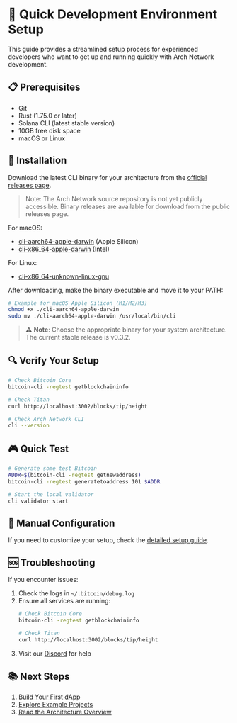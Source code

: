 # 🚄 Quick Development Environment Setup

This guide provides a streamlined setup process for experienced developers who want to get up and running quickly with Arch Network development.

## 📋 Prerequisites

- Git
- Rust (1.75.0 or later)
- Solana CLI (latest stable version)
- 10GB free disk space
- macOS or Linux

## 🚀 Installation

Download the latest CLI binary for your architecture from the [official releases page](https://github.com/Arch-Network/arch-node/releases/latest).

> Note: The Arch Network source repository is not yet publicly accessible. Binary releases are available for download from the public releases page.

For macOS:
- [cli-aarch64-apple-darwin](https://github.com/Arch-Network/arch-node/releases/latest/download/cli-aarch64-apple-darwin) (Apple Silicon)
- [cli-x86_64-apple-darwin](https://github.com/Arch-Network/arch-node/releases/latest/download/cli-x86_64-apple-darwin) (Intel)

For Linux:
- [cli-x86_64-unknown-linux-gnu](https://github.com/Arch-Network/arch-node/releases/latest/download/cli-x86_64-unknown-linux-gnu)

After downloading, make the binary executable and move it to your PATH:

```bash
# Example for macOS Apple Silicon (M1/M2/M3)
chmod +x ./cli-aarch64-apple-darwin
sudo mv ./cli-aarch64-apple-darwin /usr/local/bin/cli
```

> ⚠️ **Note**: Choose the appropriate binary for your system architecture. The current stable release is v0.3.2.

## 🔍 Verify Your Setup

```bash
# Check Bitcoin Core
bitcoin-cli -regtest getblockchaininfo

# Check Titan
curl http://localhost:3002/blocks/tip/height

# Check Arch Network CLI
cli --version
```

## 🎮 Quick Test

```bash
# Generate some test Bitcoin
ADDR=$(bitcoin-cli -regtest getnewaddress)
bitcoin-cli -regtest generatetoaddress 101 $ADDR

# Start the local validator
cli validator start
```

## 🔧 Manual Configuration

If you need to customize your setup, check the [detailed setup guide](bitcoin-and-titan-setup.md).

## 🆘 Troubleshooting

If you encounter issues:
1. Check the logs in `~/.bitcoin/debug.log`
2. Ensure all services are running:
   ```bash
   # Check Bitcoin Core
   bitcoin-cli -regtest getblockchaininfo
   
   # Check Titan
   curl http://localhost:3002/blocks/tip/height
   ```
3. Visit our [Discord](https://discord.gg/archnetwork) for help

## 📚 Next Steps

1. [Build Your First dApp](../guides/writing-your-first-program.md)
2. [Explore Example Projects](../guides/guides.md)
3. [Read the Architecture Overview](../concepts/architecture.md)
